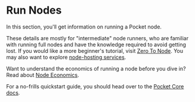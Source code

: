 # Run Nodes

In this section, you'll get information on running a Pocket node.

These details are mostly for "intermediate" node runners, who are familiar with running full nodes and have the knowledge required to avoid getting lost. If you would like a more beginner's tutorial, visit [Zero To Node](tutorials/zero-to-node/README.md). You may also want to explore [node-hosting services](hosting-services.md).

Want to understand the economics of running a node before you dive in? Read about [Node Economics](../learn/economics/nodes.md).

For a no-frills quickstart guide, you should head over to the [Pocket Core docs](https://docs.pokt.network/core/).
